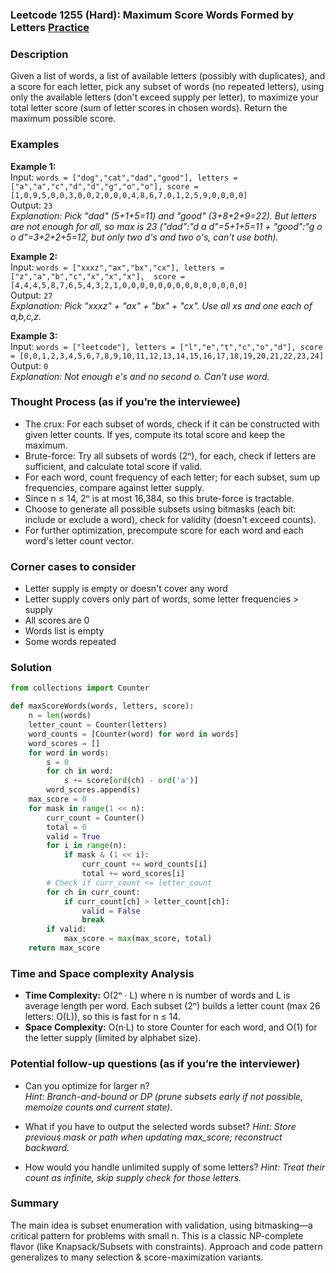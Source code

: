 ### Leetcode 1255 (Hard): Maximum Score Words Formed by Letters [Practice](https://leetcode.com/problems/maximum-score-words-formed-by-letters)

### Description  
Given a list of words, a list of available letters (possibly with duplicates), and a score for each letter, pick any subset of words (no repeated letters), using only the available letters (don't exceed supply per letter), to maximize your total letter score (sum of letter scores in chosen words). Return the maximum possible score.

### Examples  
**Example 1:**  
Input: `words = ["dog","cat","dad","good"], letters = ["a","a","c","d","d","g","o","o"], score = [1,0,9,5,0,0,3,0,0,2,0,0,0,4,8,6,7,0,1,2,5,9,0,0,0,0]`  
Output: `23`  
*Explanation: Pick "dad" (5+1+5=11) and "good" (3+8+2+9=22). But letters are not enough for all, so max is 23 ("dad":"d a d"=5+1+5=11 + "good":"g o o d"=3+2+2+5=12, but only two d's and two o's, can't use both).* 

**Example 2:**  
Input: `words = ["xxxz","ax","bx","cx"], letters = ["z","a","b","c","x","x","x"],  score = [4,4,4,5,8,7,6,5,4,3,2,1,0,0,0,0,0,0,0,0,0,0,0,0,0,0]`  
Output: `27`  
*Explanation: Pick "xxxz" + "ax" + "bx" + "cx". Use all xs and one each of a,b,c,z.*

**Example 3:**  
Input: `words = ["leetcode"], letters = ["l","e","t","c","o","d"], score = [0,0,1,2,3,4,5,6,7,8,9,10,11,12,13,14,15,16,17,18,19,20,21,22,23,24]`  
Output: `0`  
*Explanation: Not enough e's and no second o. Can't use word.*

### Thought Process (as if you’re the interviewee)  
- The crux: For each subset of words, check if it can be constructed with given letter counts. If yes, compute its total score and keep the maximum.
- Brute-force: Try all subsets of words (2ⁿ), for each, check if letters are sufficient, and calculate total score if valid.
- For each word, count frequency of each letter; for each subset, sum up frequencies, compare against letter supply.
- Since n ≤ 14, 2ⁿ is at most 16,384, so this brute-force is tractable.
- Choose to generate all possible subsets using bitmasks (each bit: include or exclude a word), check for validity (doesn't exceed counts).
- For further optimization, precompute score for each word and each word's letter count vector.

### Corner cases to consider  
- Letter supply is empty or doesn't cover any word
- Letter supply covers only part of words, some letter frequencies > supply
- All scores are 0
- Words list is empty
- Some words repeated

### Solution

```python
from collections import Counter

def maxScoreWords(words, letters, score):
    n = len(words)
    letter_count = Counter(letters)
    word_counts = [Counter(word) for word in words]
    word_scores = []
    for word in words:
        s = 0
        for ch in word:
            s += score[ord(ch) - ord('a')]
        word_scores.append(s)
    max_score = 0
    for mask in range(1 << n):
        curr_count = Counter()
        total = 0
        valid = True
        for i in range(n):
            if mask & (1 << i):
                curr_count += word_counts[i]
                total += word_scores[i]
        # Check if curr_count <= letter_count
        for ch in curr_count:
            if curr_count[ch] > letter_count[ch]:
                valid = False
                break
        if valid:
            max_score = max(max_score, total)
    return max_score
```

### Time and Space complexity Analysis  

- **Time Complexity:** O(2ⁿ · L) where n is number of words and L is average length per word. Each subset (2ⁿ) builds a letter count (max 26 letters: O(L)), so this is fast for n ≤ 14.
- **Space Complexity:** O(n·L) to store Counter for each word, and O(1) for the letter supply (limited by alphabet size).

### Potential follow-up questions (as if you’re the interviewer)  

- Can you optimize for larger n?  
  *Hint: Branch-and-bound or DP (prune subsets early if not possible, memoize counts and current state).*

- What if you have to output the selected words subset?
  *Hint: Store previous mask or path when updating max_score; reconstruct backward.*

- How would you handle unlimited supply of some letters?
  *Hint: Treat their count as infinite, skip supply check for those letters.*

### Summary
The main idea is subset enumeration with validation, using bitmasking—a critical pattern for problems with small n. This is a classic NP-complete flavor (like Knapsack/Subsets with constraints). Approach and code pattern generalizes to many selection & score-maximization variants.